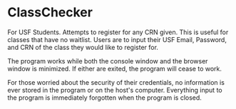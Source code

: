 # ClassChecker
For USF Students. Attempts to register for any CRN given. This is useful for classes that have no waitlist.
Users are to input their USF Email, Password, and CRN of the class they would like to register for. 

The program works while both the console window and the browser window is minimized. 
If either are exited, the program will cease to work.

For those worried about the security of their credentials, no information is ever stored in the program or on the host's computer. Everything input to the program is immediately forgotten when the program is closed. 
